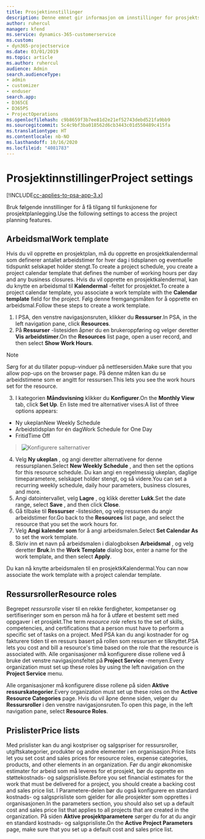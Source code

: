 ```yaml
---
title: Prosjektinnstillinger
description: Denne emnet gir informasjon om innstillinger for prosjektstyring.
author: ruhercul
manager: kfend
ms.service: dynamics-365-customerservice
ms.custom:
- dyn365-projectservice
ms.date: 03/01/2019
ms.topic: article
ms.author: ruhercul
audience: Admin
search.audienceType:
- admin
- customizer
- enduser
search.app:
- D365CE
- D365PS
- ProjectOperations
ms.openlocfilehash: c9b8659f3b7ee81d2e21ef52743debd521fa9bb9
ms.sourcegitcommit: 5c4c9bf3ba018562d6cb3443c01d550489c415fa
ms.translationtype: HT
ms.contentlocale: nb-NO
ms.lasthandoff: 10/16/2020
ms.locfileid: "4081783"
---
```

# <a name="project-settings"></a><span data-ttu-id="99149-103">Prosjektinnstillinger</span><span class="sxs-lookup"><span data-stu-id="99149-103">Project settings</span></span>

[!INCLUDE[cc-applies-to-psa-app-3.x](../includes/cc-applies-to-psa-app-3x.md)]

<span data-ttu-id="99149-104">Bruk følgende innstillinger for å få tilgang til funksjonene for prosjektplanlegging.</span><span class="sxs-lookup"><span data-stu-id="99149-104">Use the following settings to access the project planning features.</span></span>

## <a name="work-template"></a><span data-ttu-id="99149-105">Arbeidsmal</span><span class="sxs-lookup"><span data-stu-id="99149-105">Work template</span></span>

<span data-ttu-id="99149-106">Hvis du vil opprette en prosjektplan, må du opprette en prosjektkalendermal som definerer antallet arbeidstimer for hver dag i tidsplanen og eventuelle tidspunkt selskapet holder stengt.</span><span class="sxs-lookup"><span data-stu-id="99149-106">To create a project schedule, you create a project calendar template that defines the number of working hours per day and any business closures.</span></span> <span data-ttu-id="99149-107">Hvis du vil opprette en prosjektkalendermal, kan du knytte en arbeidsmal til **Kalendermal** -feltet for prosjektet.</span><span class="sxs-lookup"><span data-stu-id="99149-107">To create a project calendar template, you associate a work template with the **Calendar template** field for the project.</span></span> <span data-ttu-id="99149-108">Følg denne fremgangsmåten for å opprette en arbeidsmal.</span><span class="sxs-lookup"><span data-stu-id="99149-108">Follow these steps to create a work template.</span></span>

1. <span data-ttu-id="99149-109">I PSA, den venstre navigasjonsruten, klikker du **Ressurser**.</span><span class="sxs-lookup"><span data-stu-id="99149-109">In PSA, in the left navigation pane, click **Resources**.</span></span> 
2. <span data-ttu-id="99149-110">På **Ressurser** -listesiden åpner du en brukeroppføring og velger deretter **Vis arbeidstimer**.</span><span class="sxs-lookup"><span data-stu-id="99149-110">On the **Resources** list page, open a user record, and then select **Show Work Hours**.</span></span>

  > [!NOTE]
  > <span data-ttu-id="99149-111">Sørg for at du tillater popup-vinduer på nettlesersiden.</span><span class="sxs-lookup"><span data-stu-id="99149-111">Make sure that you allow pop-ups on the browser page.</span></span> <span data-ttu-id="99149-112">På denne måten kan du se arbeidstimene som er angitt for ressursen.</span><span class="sxs-lookup"><span data-stu-id="99149-112">This lets you see the work hours set for the resource.</span></span>
  
3. <span data-ttu-id="99149-113">I kategorien **Måndsvisning** klikker du **Konfigurer**.</span><span class="sxs-lookup"><span data-stu-id="99149-113">On the **Monthly View** tab, click **Set Up**.</span></span> <span data-ttu-id="99149-114">En liste med tre alternativer vises:</span><span class="sxs-lookup"><span data-stu-id="99149-114">A list of three options appears:</span></span> 

  - <span data-ttu-id="99149-115">Ny ukeplan</span><span class="sxs-lookup"><span data-stu-id="99149-115">New Weekly Schedule</span></span>
  - <span data-ttu-id="99149-116">Arbeidstidsplan for én dag</span><span class="sxs-lookup"><span data-stu-id="99149-116">Work Schedule for One Day</span></span>
  - <span data-ttu-id="99149-117">Fritid</span><span class="sxs-lookup"><span data-stu-id="99149-117">Time Off</span></span>

> ![Konfigurere salternativer](media/project-13.png)

4. <span data-ttu-id="99149-119">Velg **Ny ukeplan** , og angi deretter alternativene for denne ressursplanen.</span><span class="sxs-lookup"><span data-stu-id="99149-119">Select **New Weekly Schedule** , and then set the options for this resource schedule.</span></span> <span data-ttu-id="99149-120">Du kan angi en regelmessig ukeplan, daglige timeparametere, selskapet holder stengt, og så videre.</span><span class="sxs-lookup"><span data-stu-id="99149-120">You can set a recurring weekly schedule, daily hour parameters, business closures, and more.</span></span>
5. <span data-ttu-id="99149-121">Angi datointervallet, velg **Lagre** , og klikk deretter **Lukk**.</span><span class="sxs-lookup"><span data-stu-id="99149-121">Set the date range, select **Save** , and then click **Close**.</span></span> 
6. <span data-ttu-id="99149-122">Gå tilbake til **Ressurser** -listesiden, og velg ressursen du angir arbeidstimer for.</span><span class="sxs-lookup"><span data-stu-id="99149-122">Go back to the **Resources** list page, and select the resource that you set the work hours for.</span></span> 
7. <span data-ttu-id="99149-123">Velg **Angi kalender som** for å angi arbeidsmalen.</span><span class="sxs-lookup"><span data-stu-id="99149-123">Select **Set Calendar As** to set the work template.</span></span> 
8. <span data-ttu-id="99149-124">Skriv inn et navn på arbeidsmalen i dialogboksen **Arbeidsmal** , og velg deretter **Bruk**.</span><span class="sxs-lookup"><span data-stu-id="99149-124">In the **Work Template** dialog box, enter a name for the work template, and then select **Apply**.</span></span> 

<span data-ttu-id="99149-125">Du kan nå knytte arbeidsmalen til en prosjektkKalendermal.</span><span class="sxs-lookup"><span data-stu-id="99149-125">You can now associate the work template with a project calendar template.</span></span>

## <a name="resource-roles"></a><span data-ttu-id="99149-126">Ressursroller</span><span class="sxs-lookup"><span data-stu-id="99149-126">Resource roles</span></span>

<span data-ttu-id="99149-127">Begrepet *ressursrolle* viser til en rekke ferdigheter, kompetanser og sertifiseringer som en person må ha for å utføre et bestemt sett med oppgaver i et prosjekt.</span><span class="sxs-lookup"><span data-stu-id="99149-127">The term *resource role* refers to the set of skills, competencies, and certifications that a person must have to perform a specific set of tasks on a project.</span></span> <span data-ttu-id="99149-128">Med PSA kan du angi kostnader for og fakturere tiden til en ressurs basert på rollen som ressursen er tilknyttet.</span><span class="sxs-lookup"><span data-stu-id="99149-128">PSA lets you cost and bill a resource's time based on the role that the resource is associated with.</span></span> <span data-ttu-id="99149-129">Alle organisasjoner må konfigurere disse rollene ved å bruke det venstre navigasjonsfeltet på **Project Service** -menyen.</span><span class="sxs-lookup"><span data-stu-id="99149-129">Every organization must set up these roles by using the left navigation on the **Project Service** menu.</span></span>

<span data-ttu-id="99149-130">Alle organisasjoner må konfigurere disse rollene på siden **Aktive ressurskategorier**.</span><span class="sxs-lookup"><span data-stu-id="99149-130">Every organization must set up these roles on the **Active Resource Categories** page.</span></span> <span data-ttu-id="99149-131">Hvis du vil åpne denne siden, velger du **Ressursroller** i den venstre navigasjonsruten.</span><span class="sxs-lookup"><span data-stu-id="99149-131">To open this page, in the left navigation pane, select **Resource Roles**.</span></span>

## <a name="price-lists"></a><span data-ttu-id="99149-132">Prislister</span><span class="sxs-lookup"><span data-stu-id="99149-132">Price lists</span></span>

<span data-ttu-id="99149-133">Med prislister kan du angi kostpriser og salgspriser for ressursroller, utgiftskategorier, produkter og andre elementer i en organisasjon.</span><span class="sxs-lookup"><span data-stu-id="99149-133">Price lists let you set cost and sales prices for resource roles, expense categories, products, and other elements in an organization.</span></span> <span data-ttu-id="99149-134">Før du angir økonomiske estimater for arbeid som må leveres for et prosjekt, bør du opprette en støttekostnads- og salgsprisliste.</span><span class="sxs-lookup"><span data-stu-id="99149-134">Before you set financial estimates for the work that must be delivered for a project, you should create a backing cost and sales price list.</span></span> <span data-ttu-id="99149-135">I Parametere-delen bør du også konfigurere en standard kostnads- og salgsprisliste som gjelder for alle prosjekter som opprettes i organisasjonen.</span><span class="sxs-lookup"><span data-stu-id="99149-135">In the parameters section, you should also set up a default cost and sales price list that applies to all projects that are created in the organization.</span></span> <span data-ttu-id="99149-136">På siden **Aktive prosjektparametere** sørger du for at du angir en standard kostnads- og salgsprisliste.</span><span class="sxs-lookup"><span data-stu-id="99149-136">On the **Active Project Parameters** page, make sure that you set up a default cost and sales price list.</span></span>
